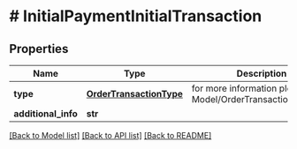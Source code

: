 # # InitialPaymentInitialTransaction


## Properties 


Name | Type | Description | Notes
------------ | ------------- | ------------- | -------------
**type**| [**OrderTransactionType**](OrderTransactionType.md) |  for more information please, see Model/OrderTransactionType.php  | [default to OrderTransactionType.UNKNOWN]
**additional_info**| **str** |   | [optional]


[[Back to Model list]](../../README.md#models) [[Back to API list]](../../README.md#endpoints) [[Back to README]](../../README.md)

